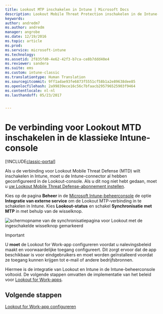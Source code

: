 ```yaml
---
title: Lookout MTP inschakelen in Intune | Microsoft Docs
description: Lookout Mobile Threat Protection inschakelen in de Intune-beheerconsole.
keywords: 
author: andredm7
ms.author: andredm
manager: angrobe
ms.date: 12/19/2016
ms.topic: article
ms.prod: 
ms.service: microsoft-intune
ms.technology: 
ms.assetid: 2f835fd0-4e62-42f3-b7ca-ce8b7ddd40e4
ms.reviewer: sandera
ms.suite: ems
ms.custom: intune-classic
ms.translationtype: Human Translation
ms.sourcegitcommit: 9ff1adae93fe6873f5551cf58b1a2e89638dee85
ms.openlocfilehash: 2a99839ece16c56c7bfaacb295796525903f9464
ms.contentlocale: nl-nl
ms.lasthandoff: 05/23/2017


---
```


# <a name="enable-lookout-mtd-connection-in-the-intune-classic-console"></a>De verbinding voor Lookout MTD inschakelen in de klassieke Intune-console

[!INCLUDE[classic-portal](../includes/classic-portal.md)]

Als u de verbinding voor Lookout Mobile Threat Defense (MTD) wilt inschakelen in Intune, moet u de Intune-connector al hebben geconfigureerd in de Lookout-console.  Als u dit nog niet hebt gedaan, moet u [uw Lookout Mobile Threat Defense-abonnement instellen](setup-your-lookout-mtd-subscription.md).

Kies op de pagina **Beheer** in de [Microsoft Intune-beheerconsole](https://manage.microsoft.com) de optie **Integratie van externe service** om de Lookout MTP-verbinding in te schakelen in Intune. Kies **Lookout-status** en schakel **Synchronisatie met MTP** in met behulp van de wisselknop.

![schermopname van de synchronisatiepagina voor Lookout met de ingeschakelde wisselknop gemarkeerd](../media/mtp/lookout-intune-synchronization.png)

>[!IMPORTANT]
> U **moet** de Lookout for Work-app configureren voordat u nalevingsbeleid maakt en voorwaardelijke toegang configureert. Dit zorgt ervoor dat de app beschikbaar is voor eindgebruikers en moet worden geïnstalleerd voordat ze toegang kunnen krijgen tot e-mail of andere bedrijfsbronnen.

Hiermee is de integratie van Lookout en Intune in de Intune-beheerconsole voltooid.  De volgende stappen omvatten de implementatie van het beleid voor [Lookout for Work-apps](/intune-classic/deploy-use/device-threat-protection-policy).


## <a name="next-steps"></a>Volgende stappen
[Lookout for Work-app configureren ](/intune-classic/deploy-use/device-threat-protection-apps)

